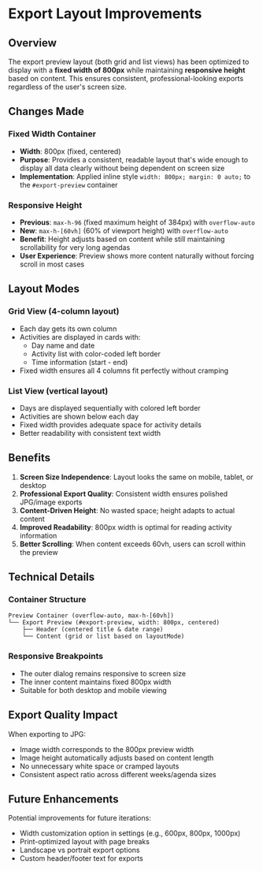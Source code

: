 # Export Layout Improvements

## Overview
The export preview layout (both grid and list views) has been optimized to display with a **fixed width of 800px** while maintaining **responsive height** based on content. This ensures consistent, professional-looking exports regardless of the user's screen size.

## Changes Made

### Fixed Width Container
- **Width**: 800px (fixed, centered)
- **Purpose**: Provides a consistent, readable layout that's wide enough to display all data clearly without being dependent on screen size
- **Implementation**: Applied inline style `width: 800px; margin: 0 auto;` to the `#export-preview` container

### Responsive Height
- **Previous**: `max-h-96` (fixed maximum height of 384px) with `overflow-auto`
- **New**: `max-h-[60vh]` (60% of viewport height) with `overflow-auto`
- **Benefit**: Height adjusts based on content while still maintaining scrollability for very long agendas
- **User Experience**: Preview shows more content naturally without forcing scroll in most cases

## Layout Modes

### Grid View (4-column layout)
- Each day gets its own column
- Activities are displayed in cards with:
  - Day name and date
  - Activity list with color-coded left border
  - Time information (start - end)
- Fixed width ensures all 4 columns fit perfectly without cramping

### List View (vertical layout)
- Days are displayed sequentially with colored left border
- Activities are shown below each day
- Fixed width provides adequate space for activity details
- Better readability with consistent text width

## Benefits

1. **Screen Size Independence**: Layout looks the same on mobile, tablet, or desktop
2. **Professional Export Quality**: Consistent width ensures polished JPG/image exports
3. **Content-Driven Height**: No wasted space; height adapts to actual content
4. **Improved Readability**: 800px width is optimal for reading activity information
5. **Better Scrolling**: When content exceeds 60vh, users can scroll within the preview

## Technical Details

### Container Structure
```
Preview Container (overflow-auto, max-h-[60vh])
└── Export Preview (#export-preview, width: 800px, centered)
    ├── Header (centered title & date range)
    └── Content (grid or list based on layoutMode)
```

### Responsive Breakpoints
- The outer dialog remains responsive to screen size
- The inner content maintains fixed 800px width
- Suitable for both desktop and mobile viewing

## Export Quality Impact

When exporting to JPG:
- Image width corresponds to the 800px preview width
- Image height automatically adjusts based on content length
- No unnecessary white space or cramped layouts
- Consistent aspect ratio across different weeks/agenda sizes

## Future Enhancements

Potential improvements for future iterations:
- Width customization option in settings (e.g., 600px, 800px, 1000px)
- Print-optimized layout with page breaks
- Landscape vs portrait export options
- Custom header/footer text for exports